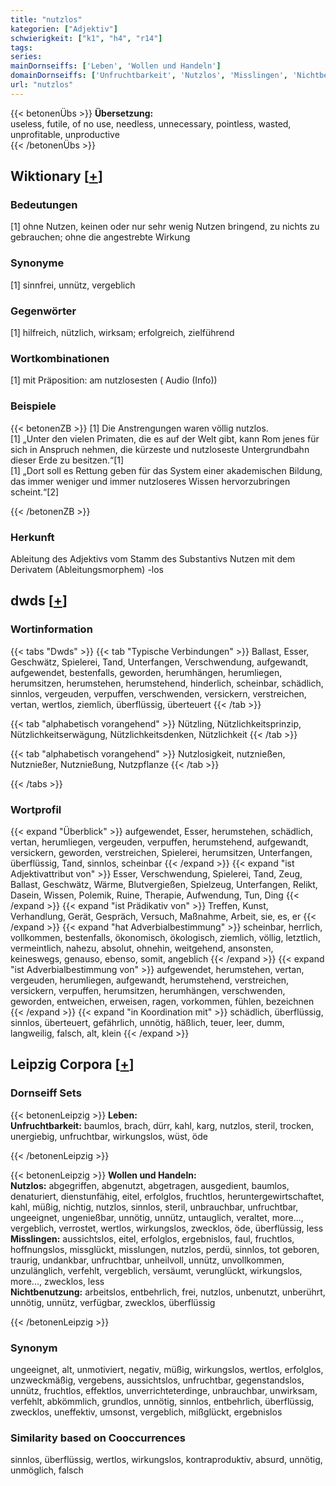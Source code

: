 ```yaml
---
title: "nutzlos"
kategorien: ["Adjektiv"]
schwierigkeit: ["k1", "h4", "r14"]
tags:
series:
mainDornseiffs: ['Leben', 'Wollen und Handeln']
domainDornseiffs: ['Unfruchtbarkeit', 'Nutzlos', 'Misslingen', 'Nichtbenutzung']
url: "nutzlos"
---
```


{{< betonenÜbs >}}
**Übersetzung:**  
useless, futile, of no use, needless, unnecessary, pointless, wasted, unprofitable, unproductive  
{{< /betonenÜbs >}}

## Wiktionary [[+](https://de.wiktionary.org/wiki/nutzlos)]

### Bedeutungen
[1] ohne Nutzen, keinen oder nur sehr wenig Nutzen bringend, zu nichts zu gebrauchen; ohne die angestrebte Wirkung  

### Synonyme
[1] sinnfrei, unnütz, vergeblich  

### Gegenwörter
[1] hilfreich, nützlich, wirksam; erfolgreich, zielführend  

### Wortkombinationen
[1] mit Präposition: am nutzlosesten ( Audio (Info))  

### Beispiele
{{< betonenZB >}}
[1] Die Anstrengungen waren völlig nutzlos.  
[1] „Unter den vielen Primaten, die es auf der Welt gibt, kann Rom jenes für sich in Anspruch nehmen, die kürzeste und nutzloseste Untergrundbahn dieser Erde zu besitzen.“[1]  
[1] „Dort soll es Rettung geben für das System einer akademischen Bildung, das immer weniger und immer nutzloseres Wissen hervorzubringen scheint.“[2]  

{{< /betonenZB >}}
### Herkunft
Ableitung des Adjektivs vom Stamm des Substantivs Nutzen mit dem Derivatem (Ableitungsmorphem) -los  



## dwds [[+](https://www.dwds.de/wb/nutzlos)]

### Wortinformation
{{< tabs "Dwds" >}}
{{< tab "Typische Verbindungen" >}}
Ballast, Esser, Geschwätz, Spielerei, Tand, Unterfangen, Verschwendung, aufgewandt, aufgewendet, bestenfalls, geworden, herumhängen, herumliegen, herumsitzen, herumstehen, herumstehend, hinderlich, scheinbar, schädlich, sinnlos, vergeuden, verpuffen, verschwenden, versickern, verstreichen, vertan, wertlos, ziemlich, überflüssig, überteuert
{{< /tab >}}

{{< tab "alphabetisch vorangehend" >}}
Nützling, Nützlichkeitsprinzip, Nützlichkeitserwägung, Nützlichkeitsdenken, Nützlichkeit
{{< /tab >}}

{{< tab "alphabetisch vorangehend" >}}
Nutzlosigkeit, nutznießen, Nutznießer, Nutznießung, Nutzpflanze
{{< /tab >}}

{{< /tabs >}}

### Wortprofil
{{< expand "Überblick" >}} aufgewendet, Esser, herumstehen, schädlich, vertan, herumliegen, vergeuden, verpuffen, herumstehend, aufgewandt, versickern, geworden, verstreichen, Spielerei, herumsitzen, Unterfangen, überflüssig, Tand, sinnlos, scheinbar {{< /expand >}}
{{< expand "ist Adjektivattribut von" >}} Esser, Verschwendung, Spielerei, Tand, Zeug, Ballast, Geschwätz, Wärme, Blutvergießen, Spielzeug, Unterfangen, Relikt, Dasein, Wissen, Polemik, Ruine, Therapie, Aufwendung, Tun, Ding {{< /expand >}}
{{< expand "ist Prädikativ von" >}} Treffen, Kunst, Verhandlung, Gerät, Gespräch, Versuch, Maßnahme, Arbeit, sie, es, er {{< /expand >}}
{{< expand "hat Adverbialbestimmung" >}} scheinbar, herrlich, vollkommen, bestenfalls, ökonomisch, ökologisch, ziemlich, völlig, letztlich, vermeintlich, nahezu, absolut, ohnehin, weitgehend, ansonsten, keineswegs, genauso, ebenso, somit, angeblich {{< /expand >}}
{{< expand "ist Adverbialbestimmung von" >}} aufgewendet, herumstehen, vertan, vergeuden, herumliegen, aufgewandt, herumstehend, verstreichen, versickern, verpuffen, herumsitzen, herumhängen, verschwenden, geworden, entweichen, erweisen, ragen, vorkommen, fühlen, bezeichnen {{< /expand >}}
{{< expand "in Koordination mit" >}} schädlich, überflüssig, sinnlos, überteuert, gefährlich, unnötig, häßlich, teuer, leer, dumm, langweilig, falsch, alt, klein {{< /expand >}}

## Leipzig Corpora [[+](https://corpora.uni-leipzig.de/en/res?word=nutzlos&corpusId=deu_newscrawl-public_2018)]

### Dornseiff Sets
{{< betonenLeipzig >}}
**Leben:**  
**Unfruchtbarkeit:** baumlos, brach, dürr, kahl, karg, nutzlos, steril, trocken, unergiebig, unfruchtbar, wirkungslos, wüst, öde  

{{< /betonenLeipzig >}}


{{< betonenLeipzig >}}
**Wollen und Handeln:**  
**Nutzlos:** abgegriffen, abgenutzt, abgetragen, ausgedient, baumlos, denaturiert, dienstunfähig, eitel, erfolglos, fruchtlos, heruntergewirtschaftet, kahl, müßig, nichtig, nutzlos, sinnlos, steril, unbrauchbar, unfruchtbar, ungeeignet, ungenießbar, unnötig, unnütz, untauglich, veraltet, more..., vergeblich, verrostet, wertlos, wirkungslos, zwecklos, öde, überflüssig, less  
**Misslingen:** aussichtslos, eitel, erfolglos, ergebnislos, faul, fruchtlos, hoffnungslos, missglückt, misslungen, nutzlos, perdü, sinnlos, tot geboren, traurig, undankbar, unfruchtbar, unheilvoll, unnütz, unvollkommen, unzulänglich, verfehlt, vergeblich, versäumt, verunglückt, wirkungslos, more..., zwecklos, less  
**Nichtbenutzung:** arbeitslos, entbehrlich, frei, nutzlos, unbenutzt, unberührt, unnötig, unnütz, verfügbar, zwecklos, überflüssig  

{{< /betonenLeipzig >}}

### Synonym
ungeeignet, alt, unmotiviert, negativ, müßig, wirkungslos, wertlos, erfolglos, unzweckmäßig, vergebens, aussichtslos, unfruchtbar, gegenstandslos, unnütz, fruchtlos, effektlos, unverrichteterdinge, unbrauchbar, unwirksam, verfehlt, abkömmlich, grundlos, unnötig, sinnlos, entbehrlich, überflüssig, zwecklos, uneffektiv, umsonst, vergeblich, mißglückt, ergebnislos


### Similarity based on Cooccurrences
sinnlos, überflüssig, wertlos, wirkungslos, kontraproduktiv, absurd, unnötig, unmöglich, falsch

